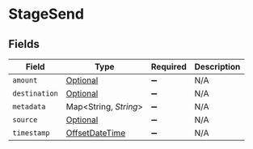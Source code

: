 # StageSend


## Fields

| Field                                                                                     | Type                                                                                      | Required                                                                                  | Description                                                                               |
| ----------------------------------------------------------------------------------------- | ----------------------------------------------------------------------------------------- | ----------------------------------------------------------------------------------------- | ----------------------------------------------------------------------------------------- |
| `amount`                                                                                  | [Optional<Monetary>](../../models/shared/Monetary.md)                                     | :heavy_minus_sign:                                                                        | N/A                                                                                       |
| `destination`                                                                             | [Optional<StageSendDestination>](../../models/shared/StageSendDestination.md)             | :heavy_minus_sign:                                                                        | N/A                                                                                       |
| `metadata`                                                                                | Map<String, *String*>                                                                     | :heavy_minus_sign:                                                                        | N/A                                                                                       |
| `source`                                                                                  | [Optional<StageSendSource>](../../models/shared/StageSendSource.md)                       | :heavy_minus_sign:                                                                        | N/A                                                                                       |
| `timestamp`                                                                               | [OffsetDateTime](https://docs.oracle.com/javase/8/docs/api/java/time/OffsetDateTime.html) | :heavy_minus_sign:                                                                        | N/A                                                                                       |